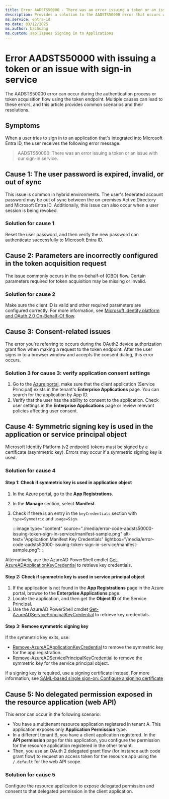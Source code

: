 ```yaml
---
title: Error AADSTS50000 - There was an error issuing a token or an issue with our sign-in service
description: Provides a solution to the AADSTS50000 error that occurs when you try to sign in to an Azure app using Microsoft Entra ID.
ms.service: entra-id
ms.date: 03/12/2025
ms.author: bachoang
ms.custom: sap:Issues Signing In to Applications
---
```


# Error AADSTS50000 with issuing a token or an issue with sign-in service

The AADSTS50000 error can occur during the authentication process or token acquisition flow using the token endpoint. Multiple causes can lead to these errors, and this article provides common scenarios and their resolutions.

## Symptoms

When a user tries to sign in to an application that's integrated into Microsoft Entra ID, the user receives the following error message:

> AADSTS50000: There was an error issuing a token or an issue with our sign-in service.

## Cause 1: The user password is expired, invalid, or out of sync

This issue is common in hybrid environments. The user's federated account password may be out of sync between the on-premises Active Directory and Microsoft Entra ID. Additionally, this issue can also occur when a user session is being revoked.

### Solution for cause 1

Reset the user password, and then verify the new password can authenticate successfully to Microsoft Entra ID.

## Cause 2: Parameters are incorrectly configured in the token acquisition request

The issue commonly occurs in the on-behalf-of (OBO) flow. Certain parameters required for token acquisition may be missing or invalid.

### Solution for cause 2

Make sure the client ID is valid and other required parameters are configured correctly. For more information, see [Microsoft identity platform and OAuth 2.0 On-Behalf-Of flow](/entra/identity-platform/v2-oauth2-on-behalf-of-flow).

## Cause 3: Consent-related issues

The error you're referring to occurs during the OAuth2 device authorization grant flow when making a request to the token endpoint. After the user signs in to a browser window and accepts the consent dialog, this error occurs.

### Solution 3 for cause 3: verify application consent settings

1. Go to the [Azure portal](https//portal.azure.com), make sure that the client application (Service Principal) exists in the tenant's **Enterprise Applications** page. You can search for the application by App ID.
2. Verify that the user has the ability to consent to the application. Check user settings in the **Enterprise Applications** page or review relevant policies affecting user consent.

## Cause 4: Symmetric signing key is used in the application or service principal object

Microsoft Identity Platform (v2 endpoint) tokens must be signed by a certificate (asymmetric key). Errors may occur if a symmetric signing key is used.

### Solution for cause 4

#### Step 1: Check if symmetric key is used in application object

1. In the Azure portal, go to the **App Registrations**.
2. In the **Manage** section,  select **Manifest**.
3. Check if there is an entry in the `keyCredentials` section with `type=Symmetric` and `usage=Sign`.

    :::image type="content" source="./media/error-code-aadsts50000-issuing-token-sign-in-service/manifest-sample.png" alt-text="Application Manifest Key Credentials" lightbox="/media/error-code-aadsts50000-issuing-token-sign-in-service/manifest-sample.png":::

Alternatively, use the AzureAD PowerShell cmdlet [Get-AzureADApplicationKeyCredential](https://docs.microsoft.com/en-us/powershell/module/azuread/get-azureadapplicationkeycredential?view=azureadps-2.0) to retrieve key credentials.

#### Step 2: Check if symmetric key is used in service principal object

1. If the application is not found in the **App Registrations** page in the Azure portal, browse to the **Enterprise Applications** page.
2. Locate the application, and then get the **Object ID** of the Service Principal.
3. Use the AzureAD PowerShell cmdlet [Get-AzureADServicePrincipalKeyCredential](https://docs.microsoft.com/en-us/powershell/module/azuread/get-azureadserviceprincipalkeycredential?view=azureadps-2.0) to retrieve key credentials.

#### Step 3: Remove symmetric signing key

If the symmetric key exits, use:

- [Remove-AzureADApplicationKeyCredential](/powershell/module/azuread/remove-azureadapplicationkeycredential?view=azureadps-2.0) to remove the symmetric key for the app registration.
- [Remove-AzureADServicePrincipalKeyCredential](/powershell/module/azuread/remove-azureadserviceprincipalkeycredential?view=azureadps-2.0) to remove the symmetric key for the service principal object.

If a signing key is required, use a signing certificate instead. For more information, see [SAML-based single sign-on: Configure a signing certificate](/graph/application-saml-sso-configure-api?tabs=http%2Cpowershell-script#step-6-configure-a-signing-certificate)

## Cause 5: No delegated permission exposed in the resource application (web API)

This error can occur in the following scenario:

- You have a multitenant resource application registered in tenant A. This application exposes only **Application Permission** type.
- In a different tenant B, you have a client application registered. In the **API permission** page for this application, you configure the permission for the resource application registered in the other tenant.
- Then, you use an OAuth 2 delegated grant flow (for instance auth code grant flow) to request an access token for the resource app using the `/.default` for the web API scope.

### Solution for cause 5

Configure the resource application to expose delegated permission and consent to that delegated permission in the client application.